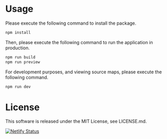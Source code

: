 # Usage

Please execute the following command to install the package.

```bash
npm install
```

Then, please execute the following command to run the application in production.

```bash
npm run build
npm run preview
```

For development purposes, and viewing source maps, please execute the following command.

```bash
npm run dev
```


# License

This software is released under the MIT License, see LICENSE.md.

[![Netlify Status](https://api.netlify.com/api/v1/badges/ddc84dd6-21d7-416b-b4fc-185c47f20e05/deploy-status)](https://slides.artulloss.dev/)
